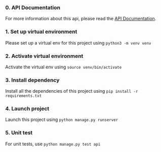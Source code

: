 ### 0. API Documentation
For more information about this api, please read the [API Documentation](https://github.com/JingyingheXD/authentication-system/blob/main/backend/api_doc.md).

### 1. Set up virtual environment

Please set up a virtual env for this project using `python3 -m venv venv`

### 2. Activate virtual environment

Activate the virtual env using `source venv/bin/activate`

### 3. Install dependency

Install all the dependencies of this project using `pip install -r requirements.txt`

### 4. Launch project

Launch this project using `python manage.py runserver`

### 5. Unit test

For unit tests, use `python manage.py test api`
